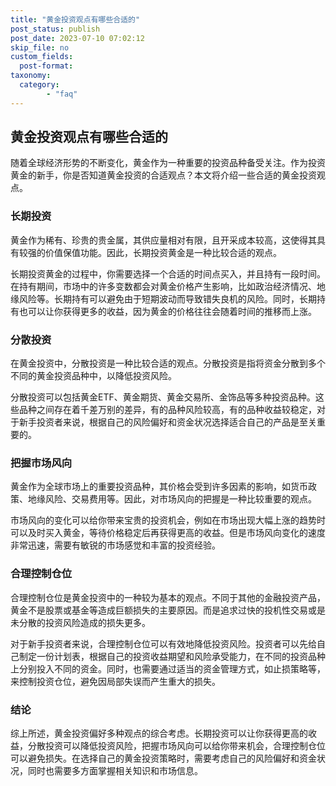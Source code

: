 ```yaml
---
title: "黄金投资观点有哪些合适的"
post_status: publish
post_date: 2023-07-10 07:02:12
skip_file: no
custom_fields: 
  post-format: 
taxonomy:
  category:
        - "faq"
---
```


## 黄金投资观点有哪些合适的

随着全球经济形势的不断变化，黄金作为一种重要的投资品种备受关注。作为投资黄金的新手，你是否知道黄金投资的合适观点？本文将介绍一些合适的黄金投资观点。

### 长期投资

黄金作为稀有、珍贵的贵金属，其供应量相对有限，且开采成本较高，这使得其具有较强的价值保值功能。因此，长期投资黄金是一种比较合适的观点。

长期投资黄金的过程中，你需要选择一个合适的时间点买入，并且持有一段时间。在持有期间，市场中的许多变数都会对黄金价格产生影响，比如政治经济情况、地缘风险等。长期持有可以避免由于短期波动而导致错失良机的风险。同时，长期持有也可以让你获得更多的收益，因为黄金的价格往往会随着时间的推移而上涨。

### 分散投资

在黄金投资中，分散投资是一种比较合适的观点。分散投资是指将资金分散到多个不同的黄金投资品种中，以降低投资风险。

分散投资可以包括黄金ETF、黄金期货、黄金交易所、金饰品等多种投资品种。这些品种之间存在着千差万别的差异，有的品种风险较高，有的品种收益较稳定，对于新手投资者来说，根据自己的风险偏好和资金状况选择适合自己的产品是至关重要的。

### 把握市场风向

黄金作为全球市场上的重要投资品种，其价格会受到许多因素的影响，如货币政策、地缘风险、交易费用等。因此，对市场风向的把握是一种比较重要的观点。

市场风向的变化可以给你带来宝贵的投资机会，例如在市场出现大幅上涨的趋势时可以及时买入黄金，等待价格稳定后再获得更高的收益。但是市场风向变化的速度非常迅速，需要有敏锐的市场感觉和丰富的投资经验。

### 合理控制仓位

合理控制仓位是黄金投资中的一种较为基本的观点。不同于其他的金融投资产品，黄金不是股票或基金等造成巨额损失的主要原因。而是追求过快的投机性交易或是未分散的投资风险造成的损失更多。

对于新手投资者来说，合理控制仓位可以有效地降低投资风险。投资者可以先给自己制定一份计划表，根据自己的投资收益期望和风险承受能力，在不同的投资品种上分别投入不同的资金。同时，也需要通过适当的资金管理方式，如止损策略等，来控制投资仓位，避免因局部失误而产生重大的损失。

### 结论

综上所述，黄金投资偏好多种观点的综合考虑。长期投资可以让你获得更高的收益，分散投资可以降低投资风险，把握市场风向可以给你带来机会，合理控制仓位可以避免损失。在选择自己的黄金投资策略时，需要考虑自己的风险偏好和资金状况，同时也需要多方面掌握相关知识和市场信息。
